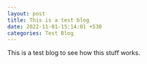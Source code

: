 ```yaml
---
layout: post
title: This is a test blog
date: 2022-11-01-15:14:01 +530
categories: Test Blog
---
```



This is a test blog to see how this stuff works.
